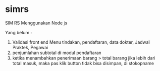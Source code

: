 # simrs
SIM RS Menggunakan Node js

Yang belum : 
1. Validasi front end Menu tindakan, pendaftaran, data dokter, Jadwal Praktek, Pegawai
2. penjumlahan subtotal di modul pendaftaran
3. ketika menambahkan penerimaan barang > total barang jika lebih dari total masuk, maka pas klik button tidak bisa disimpan, di stokopname

